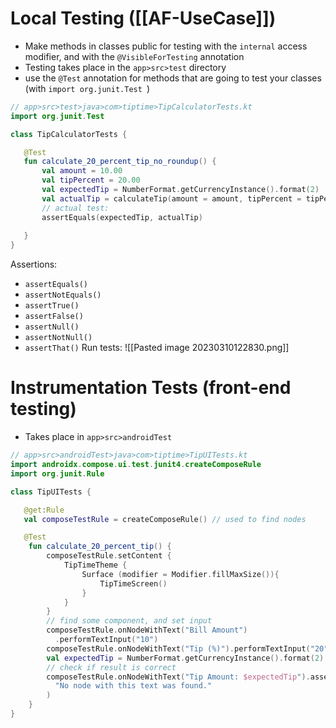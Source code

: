 # Local Testing ([[AF-UseCase]])
- Make methods in classes public for testing with the `internal` access modifier, and with the `@VisibleForTesting` annotation
- Testing takes place in the `app>src>test` directory
- use the `@Test` annotation for methods that are going to test your classes (with `import org.junit.Test `)
```kotlin
// app>src>test>java>com>tiptime>TipCalculatorTests.kt
import org.junit.Test

class TipCalculatorTests {

   @Test
   fun calculate_20_percent_tip_no_roundup() {
	   val amount = 10.00
	   val tipPercent = 20.00
	   val expectedTip = NumberFormat.getCurrencyInstance().format(2)
	   val actualTip = calculateTip(amount = amount, tipPercent = tipPercent, false)
	   // actual test:
	   assertEquals(expectedTip, actualTip)
	   
   }
}
```
 Assertions:
-   `assertEquals()`
-   `assertNotEquals()`
-   `assertTrue()`
-   `assertFalse()`
-   `assertNull()`
-   `assertNotNull()`
-   `assertThat()`
Run tests:
![[Pasted image 20230310122830.png]]

# Instrumentation Tests (front-end testing)
- Takes place in `app>src>androidTest`
```kotlin
// app>src>androidTest>java>com>tiptime>TipUITests.kt
import androidx.compose.ui.test.junit4.createComposeRule
import org.junit.Rule

class TipUITests {

   @get:Rule
   val composeTestRule = createComposeRule() // used to find nodes

   @Test
	fun calculate_20_percent_tip() {
		composeTestRule.setContent {
			TipTimeTheme {
				Surface (modifier = Modifier.fillMaxSize()){
					TipTimeScreen()
				}
			}
		}
		// find some component, and set input
		composeTestRule.onNodeWithText("Bill Amount")
		  .performTextInput("10")
		composeTestRule.onNodeWithText("Tip (%)").performTextInput("20")
		val expectedTip = NumberFormat.getCurrencyInstance().format(2)
		// check if result is correct
		composeTestRule.onNodeWithText("Tip Amount: $expectedTip").assertExists(
		  "No node with this text was found."
		)
	}
}
```